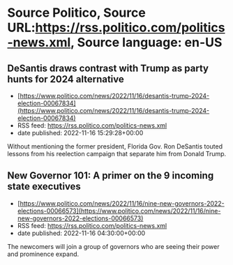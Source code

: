 # Source Politico, Source URL:https://rss.politico.com/politics-news.xml, Source language: en-US

## DeSantis draws contrast with Trump as party hunts for 2024 alternative
 - [https://www.politico.com/news/2022/11/16/desantis-trump-2024-election-00067834](https://www.politico.com/news/2022/11/16/desantis-trump-2024-election-00067834)
 - RSS feed: https://rss.politico.com/politics-news.xml
 - date published: 2022-11-16 15:29:28+00:00

Without mentioning the former president, Florida Gov. Ron DeSantis touted lessons from his reelection campaign that separate him from Donald Trump.

## New Governor 101: A primer on the 9 incoming state executives
 - [https://www.politico.com/news/2022/11/16/nine-new-governors-2022-elections-00066573](https://www.politico.com/news/2022/11/16/nine-new-governors-2022-elections-00066573)
 - RSS feed: https://rss.politico.com/politics-news.xml
 - date published: 2022-11-16 04:30:00+00:00

The newcomers will join a group of governors who are seeing their power and prominence expand.
